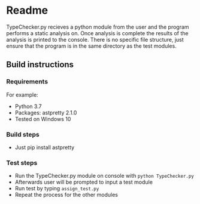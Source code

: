 # Readme

TypeChecker.py recieves a python module from the user and the program performs a static analysis on.
Once analysis is complete the results of the analysis is printed to the console. There is no specific 
file structure, just ensure that the program is in the same directory as the test modules.

## Build instructions

### Requirements

For example:

* Python 3.7
* Packages: astpretty 2.1.0
* Tested on Windows 10

### Build steps

* Just pip install astpretty

### Test steps

* Run the TypeChecker.py module on console with `python TypeChecker.py`
* Afterwards user will be prompted to input a test module 
* Run test by typing `assign_test.py`
* Repeat the process for the other modules